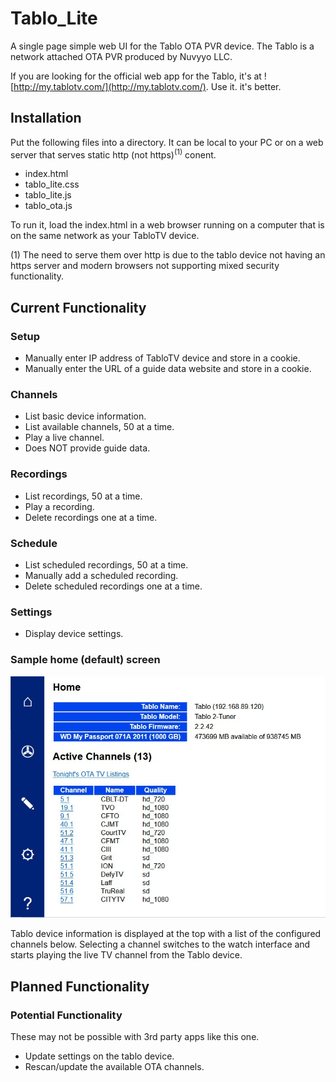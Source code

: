 # Tablo_Lite
A single page simple web UI for the Tablo OTA PVR device. The Tablo is a network attached OTA PVR produced by Nuvyyo LLC.

If you are looking for the official web app for the Tablo, it's at ![http://my.tablotv.com/](http://my.tablotv.com/). Use it. it's better.

## Installation

Put the following files into a directory. It can be local to your PC or on a web server that serves static http (not https)<sup>(1)</sup> conent.

* index.html
* tablo_lite.css
* tablo_lite.js
* tablo_ota.js

To run it, load the index.html in a web browser running on a computer that is on the same network as your TabloTV device.

(1) The need to serve them over http is due to the tablo device not having an https server and modern browsers not supporting mixed security functionality.

## Current Functionality

### Setup
- Manually enter IP address of TabloTV device and store in a cookie.
- Manually enter the URL of a guide data website and store in a cookie.

### Channels
- List basic device information.
- List available channels, 50 at a time.
- Play a live channel.
- Does NOT provide guide data.

### Recordings
- List recordings, 50 at a time.
- Play a recording.
- Delete recordings one at a time.

### Schedule
- List scheduled recordings, 50 at a time.
- Manually add a scheduled recording.
- Delete scheduled recordings one at a time.

### Settings
- Display device settings.

### Sample home (default) screen

![Tablo Lite Home screen - alpha](https://github.com/Epchk/Tablo_Lite/blob/main/screenshots/home%20screen.jpg?raw=true)

Tablo device information is displayed at the top with a list of the configured channels below. Selecting a channel switches to the watch interface and starts playing the live TV channel from the Tablo device.

## Planned Functionality

### Potential Functionality

These may not be possible with 3rd party apps like this one.

- Update settings on the tablo device.
- Rescan/update the available OTA channels.
